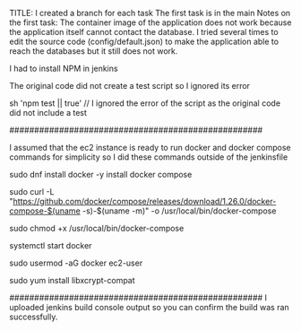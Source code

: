 TITLE:
I created a branch for each task 
The first task is in the main
Notes on the first task:
The container image of the application does not work because the application itself cannot contact the database.
I tried several times to edit the source code (config/default.json) to make the application able to reach the databases but it still does not work.

I had to install NPM in jenkins

The original code did not create a test script so I ignored its error 

sh 'npm test || true' // I ignored the error of the script as the original code did not include a test

###################################################

I assumed that the ec2 instance is ready to run docker and docker compose commands for simplicity
so I did these commands outside of the jenkinsfile
 
sudo dnf install docker -y
install docker compose

sudo curl -L "https://github.com/docker/compose/releases/download/1.26.0/docker-compose-$(uname -s)-$(uname -m)" -o /usr/local/bin/docker-compose

sudo chmod +x /usr/local/bin/docker-compose

systemctl start docker

sudo usermod -aG docker ec2-user


sudo yum install libxcrypt-compat


###################################################
I uploaded jenkins build console output so you can confirm the build was ran successfully.
